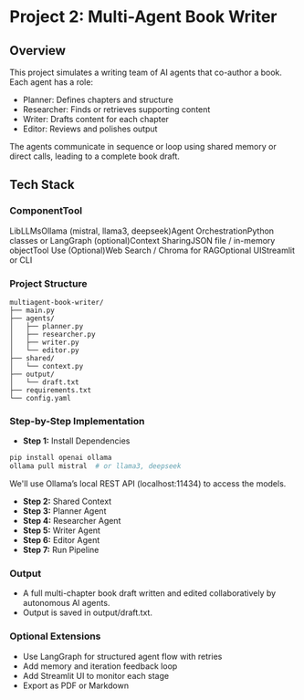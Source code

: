 # Project 2: Multi-Agent Book Writer

## Overview
This project simulates a writing team of AI agents that co-author a book. Each agent has a role:

* Planner: Defines chapters and structure
* Researcher: Finds or retrieves supporting content
* Writer: Drafts content for each chapter
* Editor: Reviews and polishes output

The agents communicate in sequence or loop using shared memory or direct calls, leading to a complete book draft.

## Tech Stack

### ComponentTool

LibLLMsOllama (mistral, llama3, deepseek)Agent OrchestrationPython classes or LangGraph (optional)Context SharingJSON file / in-memory objectTool Use (Optional)Web Search / Chroma for RAGOptional UIStreamlit or CLI

### Project Structure
```text
multiagent-book-writer/
├── main.py
├── agents/
│   ├── planner.py
│   ├── researcher.py
│   ├── writer.py
│   └── editor.py
├── shared/
│   └── context.py
├── output/
│   └── draft.txt
├── requirements.txt
└── config.yaml
```

### Step-by-Step Implementation

* **Step 1:** Install Dependencies
```bash
pip install openai ollama
ollama pull mistral  # or llama3, deepseek
```
We'll use Ollama’s local REST API (localhost:11434) to access the models.

* **Step 2:** Shared Context
* **Step 3:** Planner Agent
* **Step 4:** Researcher Agent
* **Step 5:** Writer Agent
* **Step 6:** Editor Agent
* **Step 7:** Run Pipeline

### Output

* A full multi-chapter book draft written and edited collaboratively by autonomous AI agents.
* Output is saved in output/draft.txt.

### Optional Extensions

* Use LangGraph for structured agent flow with retries
* Add memory and iteration feedback loop
* Add Streamlit UI to monitor each stage
* Export as PDF or Markdown
